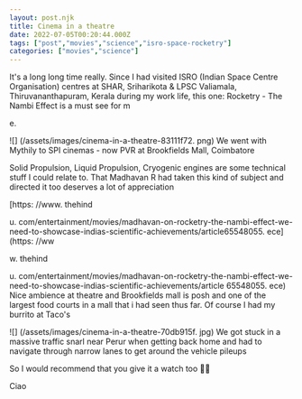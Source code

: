 ```yaml
---
layout: post.njk
title: Cinema in a theatre
date: 2022-07-05T00:20:44.000Z
tags: ["post","movies","science","isro-space-rocketry"]
categories: ["movies","science"]
---
```


It's a long long time really. Since I had visited ISRO (Indian Space Centre Organisation) centres at SHAR, Sriharikota & LPSC Valiamala, Thiruvananthapuram, Kerala during my work life, this one: Rocketry - The Nambi Effect is a must see for m

e.

![] (/assets/images/cinema-in-a-theatre-83111f72. png) We went with Mythily to SPI cinemas - now PVR at Brookfields Mall, Coimbatore

Solid Propulsion, Liquid Propulsion, Cryogenic engines are some technical stuff I could relate to. That Madhavan R had taken this kind of subject and directed it too deserves a lot of appreciation

[https: //www. thehind

u. com/entertainment/movies/madhavan-on-rocketry-the-nambi-effect-we-need-to-showcase-indias-scientific-achievements/article65548055. ece] (https: //ww

w. thehind

u. com/entertainment/movies/madhavan-on-rocketry-the-nambi-effect-we-need-to-showcase-indias-scientific-achievements/article
65548055. ece) Nice ambience at theatre and Brookfields mall is posh and one of the largest food courts in a mall that i had seen thus far. Of course I had my burrito at Taco's

![] (/assets/images/cinema-in-a-theatre-70db915f. jpg) We got stuck in a massive traffic snarl near Perur when getting back home and had to navigate through narrow lanes to get around the vehicle pileups

So I would recommend that you give it a watch too 🍿🎦

Ciao
